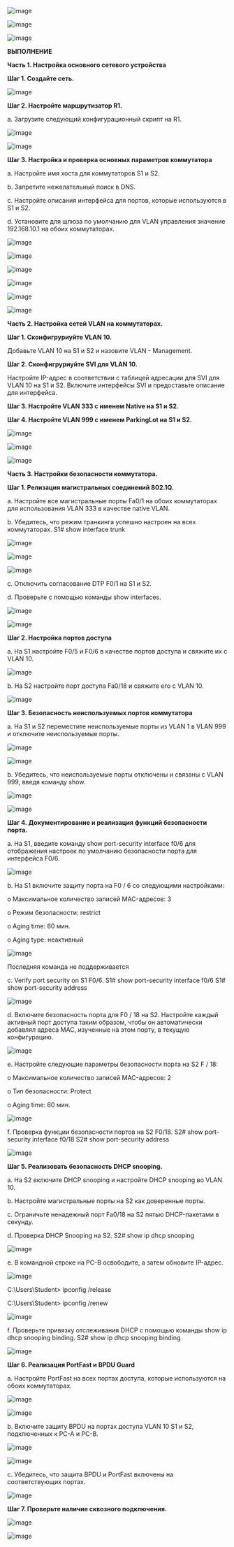 ![image](https://github.com/user-attachments/assets/425c8f0c-de43-4325-ac15-5abe1b27cfdd)

![image](https://github.com/user-attachments/assets/75e5f990-50b2-4b27-a213-b1b1e0393fcc)

![image](https://github.com/user-attachments/assets/9db50d61-fc06-48fa-bb28-bf172399b9ef)

**ВЫПОЛНЕНИЕ** 

**Часть 1. Настройка основного сетевого устройства**

**Шаг 1. Создайте сеть.**

![image](https://github.com/user-attachments/assets/0aa27dbb-5284-476f-a414-869790314f27)

**Шаг 2. Настройте маршрутизатор R1.**

a.	Загрузите следующий конфигурационный скрипт на R1.

![image](https://github.com/user-attachments/assets/7f149ae5-5409-409f-9a0b-5b0a2ab0f589)

![image](https://github.com/user-attachments/assets/c0815bab-d0c0-45d0-ad0a-7638a4fc7d16)

**Шаг 3. Настройка и проверка основных параметров коммутатора**

a.	Настройте имя хоста для коммутаторов S1 и S2.

b.	Запретите нежелательный поиск в DNS.

c.	Настройте описания интерфейса для портов, которые используются в S1 и S2.

d.	Установите для шлюза по умолчанию для VLAN управления значение 192.168.10.1 на обоих коммутаторах.

![image](https://github.com/user-attachments/assets/5487d369-af45-4a34-a36a-ca9b069a87f4)

![image](https://github.com/user-attachments/assets/2a92c215-9307-4c1f-a662-c37afe846358)

![image](https://github.com/user-attachments/assets/e9d47060-8aa9-4a09-984c-eee751e8e82c)

![image](https://github.com/user-attachments/assets/23ff83bc-a585-4dc8-af1d-076859541c53)

![image](https://github.com/user-attachments/assets/bc5feff6-8e79-457c-93df-969dbd3f81e2)

![image](https://github.com/user-attachments/assets/04560b0c-a86c-4fd8-9197-e5e98b50bdeb)

**Часть 2. Настройка сетей VLAN на коммутаторах.**

**Шаг 1. Сконфигруриуйте VLAN 10.**

Добавьте VLAN 10 на S1 и S2 и назовите VLAN - Management.

**Шаг 2. Сконфигруриуйте SVI для VLAN 10.**

Настройте IP-адрес в соответствии с таблицей адресации для SVI для VLAN 10 на S1 и S2. Включите интерфейсы SVI и предоставьте описание для интерфейса.

**Шаг 3. Настройте VLAN 333 с именем Native на S1 и S2.**

**Шаг 4. Настройте VLAN 999 с именем ParkingLot на S1 и S2.**

![image](https://github.com/user-attachments/assets/277642a7-8560-4fd1-ab50-b33586433533)

![image](https://github.com/user-attachments/assets/dd9c343c-a640-477d-a082-806e5e6cd04f)

![image](https://github.com/user-attachments/assets/2af8a7ff-5359-4130-8535-000cca4d7e2b)

**Часть 3. Настройки безопасности коммутатора.**

**Шаг 1. Релизация магистральных соединений 802.1Q.**

a.	Настройте все магистральные порты Fa0/1 на обоих коммутаторах для использования VLAN 333 в качестве native VLAN.

b.	Убедитесь, что режим транкинга успешно настроен на всех коммутаторах.
S1# show interface trunk

![image](https://github.com/user-attachments/assets/5e647a65-f22d-4eef-a734-02deffa83778)

![image](https://github.com/user-attachments/assets/10cb36d4-2e78-4bb2-852f-ba31093d0b17)

![image](https://github.com/user-attachments/assets/a904b0fd-8156-448b-a9ca-354640508092)

c.	Отключить согласование DTP F0/1 на S1 и S2. 

d.	Проверьте с помощью команды show interfaces.

![image](https://github.com/user-attachments/assets/17af4dd4-0621-487c-9449-1835e01cdd6d)

![image](https://github.com/user-attachments/assets/1669cb74-a6fb-4b67-94e9-c475b6523791)

**Шаг 2. Настройка портов доступа**

a.	На S1 настройте F0/5 и F0/6 в качестве портов доступа и свяжите их с VLAN 10.

![image](https://github.com/user-attachments/assets/aa0ae08c-d367-4201-9a0a-edb2369a0167)

b.	На S2 настройте порт доступа Fa0/18 и свяжите его с VLAN 10.

![image](https://github.com/user-attachments/assets/285886df-0b0e-45a8-acfe-2d27edc7ba6b)

**Шаг 3. Безопасность неиспользуемых портов коммутатора**

a.	На S1 и S2 переместите неиспользуемые порты из VLAN 1 в VLAN 999 и отключите неиспользуемые порты.

![image](https://github.com/user-attachments/assets/e5a36ff6-7b23-453e-a5d8-fc6f8df0b82a)

![image](https://github.com/user-attachments/assets/688c9928-642c-4723-b26a-997e43c6d077)

b.	Убедитесь, что неиспользуемые порты отключены и связаны с VLAN 999, введя команду  show.

![image](https://github.com/user-attachments/assets/67ea96f0-739d-407e-8557-db6a1883121a)

![image](https://github.com/user-attachments/assets/24bf09c4-d68d-49e1-8efa-2fac9d191cb6)

**Шаг 4. Документирование и реализация функций безопасности порта.**

a.	На S1, введите команду show port-security interface f0/6  для отображения настроек по умолчанию безопасности порта для интерфейса F0/6. 

![image](https://github.com/user-attachments/assets/9ef3b2b9-0f7f-46b4-a8c6-5a8973072c2d)

b.	На S1 включите защиту порта на F0 / 6 со следующими настройками:

o	Максимальное количество записей MAC-адресов: 3

o	Режим безопасности: restrict

o	Aging time: 60 мин.

o	Aging type: неактивный

![image](https://github.com/user-attachments/assets/dbb4d2a4-1f37-4d45-b45c-905feb2a4a90)

Последняя команда не поддерживается

c.	Verify port security on S1 F0/6. S1# show port-security interface f0/6    S1# show port-security address

![image](https://github.com/user-attachments/assets/77ce7c2a-7a36-4708-a07c-08e189e2faa6)

d.	Включите безопасность порта для F0 / 18 на S2. Настройте каждый активный порт доступа таким образом, чтобы он автоматически добавлял адреса МАС, изученные на этом порту, в текущую конфигурацию.

![image](https://github.com/user-attachments/assets/5b40d24d-0174-40d3-b6d1-eb6b2ab19287)

e.	Настройте следующие параметры безопасности порта на S2 F / 18:

o	Максимальное количество записей MAC-адресов: 2

o	Тип безопасности: Protect

o	Aging time: 60 мин.

![image](https://github.com/user-attachments/assets/e792cf5e-625b-48b7-b10e-5a9ddee3eb65)

f.	Проверка функции безопасности портов на S2 F0/18.  S2# show port-security interface f0/18    S2# show port-security address

![image](https://github.com/user-attachments/assets/ea7e8ff9-c768-400a-8b30-7ae25b656aa5)


**Шаг 5. Реализовать безопасность DHCP snooping.**

a.	На S2 включите DHCP snooping и настройте DHCP snooping во VLAN 10.

b.	Настройте магистральные порты на S2 как доверенные порты.

c.	Ограничьте ненадежный порт Fa0/18 на S2 пятью DHCP-пакетами в секунду.

d.	Проверка DHCP Snooping на S2.  S2# show ip dhcp snooping

![image](https://github.com/user-attachments/assets/1f35e7c5-62a0-4520-8886-5d97a3cf704d)

e.	В командной строке на PC-B освободите, а затем обновите IP-адрес.

![image](https://github.com/user-attachments/assets/90a6cd7f-f98f-45b9-8008-e75e748c68ac)

C:\Users\Student> ipconfig /release

C:\Users\Student> ipconfig /renew

![image](https://github.com/user-attachments/assets/e94a1565-96ae-4626-962d-20df3213e4e2)

f.	Проверьте привязку отслеживания DHCP с помощью команды show ip dhcp snooping binding.  S2# show ip dhcp snooping binding 

![image](https://github.com/user-attachments/assets/1715402d-f96c-4300-b018-908bb6645308)

**Шаг 6. Реализация PortFast и BPDU Guard**

a.	Настройте PortFast на всех портах доступа, которые используются на обоих коммутаторах.

![image](https://github.com/user-attachments/assets/4ab86e5f-64f8-4484-a3a8-db7c59a82efb)

![image](https://github.com/user-attachments/assets/4c2f4ae0-3702-475a-a0cc-47e6cfe7109d)

b.	Включите защиту BPDU на портах доступа VLAN 10 S1 и S2, подключенных к PC-A и PC-B.

![image](https://github.com/user-attachments/assets/6baa7683-0da8-4708-94f1-912d2481af62)

![image](https://github.com/user-attachments/assets/13225f35-a4eb-4297-8d92-4ca8c4adedc4)

c.	Убедитесь, что защита BPDU и PortFast включены на соответствующих портах.

![image](https://github.com/user-attachments/assets/be09eda1-422b-4a68-8445-e522a76e56c1)

**Шаг 7. Проверьте наличие сквозного ⁪подключения.**

![image](https://github.com/user-attachments/assets/781630f6-b61a-44da-889b-01b73d04261d)

![image](https://github.com/user-attachments/assets/afcdf942-034a-4cfa-942c-8ff2ca55ca77)












